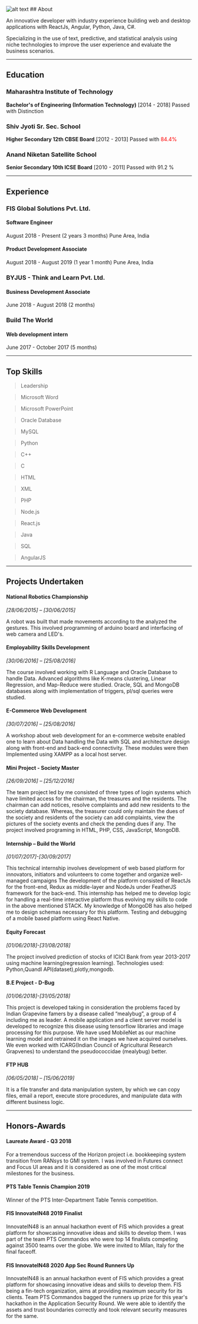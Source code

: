 ![alt text](https://www.google.com/imgres?imgurl=https%3A%2F%2Fcdn4.vectorstock.com%2Fi%2F1000x1000%2F44%2F93%2Fhacker-logo-template-vector-20504493.jpg&imgrefurl=https%3A%2F%2Fwww.vectorstock.com%2Froyalty-free-vector%2Fhacker-logo-template-vector-20504493&tbnid=eb4a4NoxmfshlM&vet=12ahUKEwjt1qX6gsvsAhUX_DgGHUbND5cQMygBegUIARDbAQ..i&docid=-QXXq5urisY-wM&w=1000&h=1080&q=hacker%20logo&ved=2ahUKEwjt1qX6gsvsAhUX_DgGHUbND5cQMygBegUIARDbAQ) ## About

An innovative developer with industry experience building web and desktop applications with ReactJs, Angular, Python, Java, C#.

Specializing in the use of text, predictive, and statistical analysis using niche technologies to improve the user experience and evaluate the business scenarios.


---


## Education

### Maharashtra Institute of Technology
**Bachelor's of Engineering (Information Technology)**
[2014 - 2018] Passed with Distinction


### Shiv Jyoti Sr. Sec. School
**Higher Secondary 12th CBSE Board**
[2012 - 2013] Passed with <span style="color:red;">84.4%</span>


### Anand Niketan Satellite School
**Senior Secondary 10th ICSE Board**
[2010 - 2011] Passed with 91.2 %


---


## Experience

### FIS Global Solutions Pvt. Ltd.

#### Software Engineer
August 2018 - Present (2 years 3 months)
Pune Area, India

#### Product Development Associate
August 2018 - August 2019 (1 year 1 month)
Pune Area, India

### BYJUS - Think and Learn Pvt. Ltd.

#### Business Development Associate
June 2018 - August 2018 (2 months)

### Build The World

#### Web development intern
June 2017 - October 2017 (5 months)



---


## Top Skills

> Leadership

> Microsoft Word

> Microsoft PowerPoint

> Oracle Database

> MySQL

> Python

> C++

> C

> HTML

> XML

> PHP

> Node.js

> React.js

> Java

> SQL

> AngularJS


---


## Projects Undertaken


#### National Robotics Championship

*[28/06/2015] – [30/06/2015]*

A robot was built that made movements according to the analyzed the gestures. This involved
programming of arduino board and interfacing of web camera and LED's.

#### Employability Skills Development

*[30/06/2016] – [25/08/2016]*

The course involved working with R Language and Oracle Database to handle Data. Advanced
algorithms like K-means clustering, Linear Regression, and Map-Reduce were studied. Oracle,
SQL and MongoDB databases along with implementation of triggers, pl/sql queries were
studied.

#### E-Commerce Web Development

*[30/07/2016] – [25/08/2016]*

A workshop about web development for an e-commerce website enabled one to learn about
Data handling the Data with SQL and architecture design along with front-end and back-end
connectivity. These modules were then Implemented using XAMPP as a local host server.

#### Mini Project - Society Master

*[26/09/2016] – [25/12/2016]*

The team project led by me consisted of three types of login systems which have limited access
for the chairman, the treasures and the residents. The chairman can add notices, resolve
complaints and add new residents to the society database. Whereas, the treasurer could only
maintain the dues of the society and residents of the society can add complaints, view the
pictures of the society events and check the pending dues if any. The project involved
programing in HTML, PHP, CSS, JavaScript, MongoDB.

#### Internship – Build the World

*[01/07/2017]-[30/09/2017]*

This technical internship involves development of web based platform for innovators, initiators
and volunteers to come together and organize well-managed campaigns The development of
the platform consisted of ReactJs for the front-end, Redux as middle-layer and NodeJs under
FeatherJS framework for the back-end. This internship has helped me to develop logic for
handling a real-time interactive platform thus evolving my skills to code in the above
mentioned STACK. My knowledge of MongoDB has also helped me to design schemas
necessary for this platform. Testing and debugging of a mobile based platform using React
Native.

#### Equity Forecast

*[01/06/2018]-[31/08/2018]*

The project involved prediction of stocks of ICICI Bank from year 2013-2017 using machine
learning(regression learning). Technologies used: Python,Quandl API(dataset),plotly,mongodb.

#### B.E Project - D-Bug

*[01/06/2018]-[31/05/2018]*

This project is developed taking in consideration the problems faced by Indian Grapevine
famers by a disease called “mealybug”, a group of 4 including me as leader. A mobile
application and a client server model is developed to recognize this disease using tensorflow
libraries and image processing for this purpose. We have used MobileNet as our machine
learning model and retrained it on the images we have acquired ourselves. We even worked
with ICARG(Indian Council of Agricultural Research Grapvenes) to understand the
pseudococcidae (mealybug) better.

#### FTP HUB

*[06/05/2018] – [15/06/2019]*

It is a file transfer and data manipulation system, by which we can copy files, email a report, execute store procedures, and manipulate data with different business logic.


---


## Honors-Awards

#### Laureate Award - Q3 2018

For a tremendous success of the Horizon project i.e. bookkeeping system transition from RANsys to GMI system. I was involved in Futures connect and Focus UI areas and it is considered as one of the most critical milestones for the business.

#### PTS Table Tennis Champion 2019

Winner of the PTS Inter-Department Table Tennis competition.

#### FIS InnovateIN48 2019 Finalist

InnovateIN48 is an annual hackathon event of FIS which provides a great platform for showcasing innovative ideas and skills to develop them.
I was part of the team PTS Commandos who were top 14 finalists competing against 3500 teams over the globe. We were invited to Milan, Italy for the final faceoff.

#### FIS InnovateIN48 2020 App Sec Round Runners Up 

InnovateIN48 is an annual hackathon event of FIS which provides a great platform for showcasing innovative ideas and skills to develop them. FIS being a fin-tech organization, aims at providing maximum security for its clients.
Team PTS Commandos bagged the runners up prize for this year's hackathon in the Application Security Round. We were able to identify the assets and trust boundaries correctly and took relevant security measures for the same.

